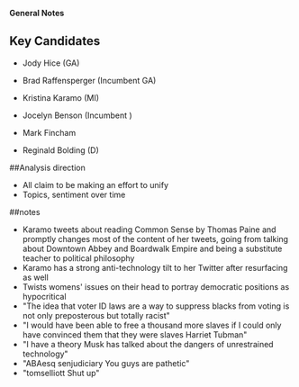 **General Notes**
## Key Candidates

- Jody Hice (GA)
- Brad Raffensperger (Incumbent GA)

- Kristina Karamo (MI)  
- Jocelyn Benson (Incumbent )

- Mark Fincham
- Reginald Bolding (D)

##Analysis direction
- All claim to be making an effort to unify
- Topics, sentiment over time


##notes
- Karamo tweets about reading Common Sense by Thomas Paine and promptly changes most of the content of her tweets, going from talking about Downtown Abbey and Boardwalk Empire and being a substitute teacher to political philosophy
- Karamo has a strong anti-technology tilt to her Twitter after resurfacing as well
- Twists womens' issues on their head to portray democratic positions as hypocritical
- "The idea that voter ID laws are a way to suppress blacks from voting is not only preposterous but totally racist"
- "I would have been able to free a thousand more slaves if I could only have convinced them that they were slaves Harriet Tubman"
- "I have a theory Musk has talked about the dangers of unrestrained technology"
- "ABAesq senjudiciary You guys are pathetic"
- "tomselliott Shut up"

